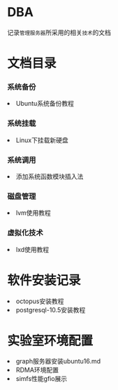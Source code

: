 # DBA
记录`管理服务器`所采用的相关`技术`的文档

# 文档目录

### **系统备份**
<li>Ubuntu系统备份教程</li>

### **系统挂载**
<li>Linux下挂载新硬盘</li>

### **系统调用**
<li>添加系统函数模块插入法</li>

### **磁盘管理**
<li>lvm使用教程</li>

### **虚拟化技术**
<li>lxd使用教程</li>

# 软件安装记录
<li>octopus安装教程</li>
<li>postgresql-10.5安装教程</li>

# 实验室环境配置
<li>graph服务器安装ubuntu16.md</li>
<li>RDMA环境配置</li>
<li>simfs性能gfio展示</li>